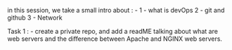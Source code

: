 in this session, we take a small intro about : -
1 - what is devOps
2 - git and github
3 - Network

Task 1 : -
create a private repo, and add a readME talking about what are web servers and the difference between Apache and NGINX web servers.
 
